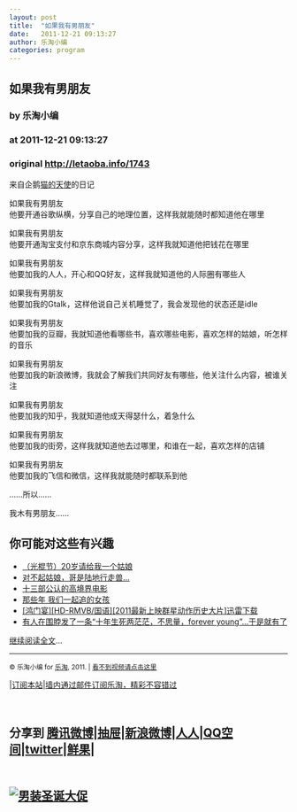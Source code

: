 ```yaml
---
layout: post
title:  "如果我有男朋友"
date:   2011-12-21 09:13:27
author: 乐淘小编
categories: program
---
```


## 如果我有男朋友
### by 乐淘小编
### at 2011-12-21 09:13:27
### original <http://letaoba.info/1743>

<p>来自企鹅<a href="http://www.douban.com/note/189725104/">猫的天使</a>的日记</p>
<p>如果我有男朋友<br>
他要开通谷歌纵横，分享自己的地理位置，这样我就能随时都知道他在哪里</p>
<p>如果我有男朋友<br>
他要开通淘宝支付和京东商城内容分享，这样我就知道他把钱花在哪里</p>
<p>如果我有男朋友<br>
他要加我的人人，开心和QQ好友，这样我就知道他的人际圈有哪些人</p>
<p>如果我有男朋友<br>
他要加我的Gtalk，这样他说自己关机睡觉了，我会发现他的状态还是idle</p>
<p>如果我有男朋友<br>
他要加我的豆瓣，我就知道他看哪些书，喜欢哪些电影，喜欢怎样的姑娘，听怎样的音乐</p>
<p>如果我有男朋友<br>
他要加我的新浪微博，我就会了解我们共同好友有哪些，他关注什么内容，被谁关注</p>
<p>如果我有男朋友<br>
他要加我的知乎，我就知道他成天得瑟什么，着急什么</p>
<p>如果我有男朋友<br>
他要加我的街旁，这样我就知道他去过哪里，和谁在一起，喜欢怎样的店铺</p>
<p>如果我有男朋友<br>
他要加我的飞信和微信，这样我就能随时都联系到他</p>
<p>……所以……</p>
<p>我木有男朋友……</p>
<div><h2>你可能对这些有兴趣</h2><ul><li><a href="http://letaoba.info/632">（光棍节）20岁请给我一个姑娘</a></li><li><a href="http://letaoba.info/1246">对不起姑娘，哥是陆地行走兽…</a></li><li><a href="http://letaoba.info/1190">十三部公认的高境界电影</a></li><li><a href="http://letaoba.info/1234">那些年 我们一起追的女孩</a></li><li><a href="http://letaoba.info/1297">[鸿门宴][HD-RMVB/国语][2011最新上映群星动作历史大片]迅雷下载</a></li><li><a href="http://letaoba.info/658">有人在围脖发了一条“十年生死两茫茫，不思量，forever young”...于是就有了</a></li></ul></div><a href="http://letaoba.info/1743">继续阅读全文</a>... 
<hr>
<p><small>© 乐淘小编 for <a href="http://letaoba.info">乐淘</a>, 2011. |
<a href="http://letaoba.info/1743">看不到视频请点击这里</a> </small></p>|<a href="http://letaoba.info/feed" title="乐淘吧feed">订阅本站</a>|<a href="http://feedburner.google.com/fb/a/mailverify?uri=blogspot/CRBRG&amp;loc=en_US">墙内通过邮件订阅乐淘，精彩不容错过</a>
<p><br><h2>分享到
<a href="http://v.t.qq.com/share/share.php?title=%E5%A6%82%E6%9E%9C%E6%88%91%E6%9C%89%E7%94%B7%E6%9C%8B%E5%8F%8B&amp;url=http://letaoba.info/1743">腾讯微博</a>|<a href="http://dig.chouti.com/digg.action?newsURL=http://letaoba.info/1743&amp;title=%E5%A6%82%E6%9E%9C%E6%88%91%E6%9C%89%E7%94%B7%E6%9C%8B%E5%8F%8B">抽屉</a>|<a href="http://v.t.sina.com.cn/share/share.php?url=http://letaoba.info/1743&amp;title=%E5%A6%82%E6%9E%9C%E6%88%91%E6%9C%89%E7%94%B7%E6%9C%8B%E5%8F%8B">新浪微博</a>|<a href="http://share.renren.com/share/buttonshare.do?link=http://letaoba.info/1743&amp;title=%E5%A6%82%E6%9E%9C%E6%88%91%E6%9C%89%E7%94%B7%E6%9C%8B%E5%8F%8B">人人</a>|<a href="http://sns.qzone.qq.com/cgi-bin/qzshare/cgi_qzshare_onekey?title=%E5%A6%82%E6%9E%9C%E6%88%91%E6%9C%89%E7%94%B7%E6%9C%8B%E5%8F%8B&amp;url=http://letaoba.info/1743">QQ空间</a>|<a href="https://twitter.com/home?status=%E5%A6%82%E6%9E%9C%E6%88%91%E6%9C%89%E7%94%B7%E6%9C%8B%E5%8F%8B+http://letaoba.info/1743">twitter</a>|<a href="http://xianguo.com/service/submitdigg/?link=http://letaoba.info/1743&amp;title=%E5%A6%82%E6%9E%9C%E6%88%91%E6%9C%89%E7%94%B7%E6%9C%8B%E5%8F%8B">鲜果</a>|
<h2><br>
<a href="http://www.taobao.com/go/act/taoke/sdhd1.php?pid=mm_14340546_0_0"><img src="http://img01.taobaocdn.com/imgextra/i1/91220387/T2u4CfXhlaXXXXXXXX_!!91220387.gif" alt="男装圣诞大促" title="男装圣诞大促"></a>
</h2></h2></p>

<img src="http://feeds.feedburner.com/~r/blogspot/CRBRG/~4/EF2LlTRqOLs" height="1" width="1">